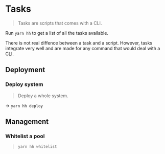 # Tasks

> Tasks are scripts that comes with a CLI.

Run `yarn hh` to get a list of all the tasks available.

There is not real diffence between a task and a script. However, tasks integrate very well and are made for any command that would deal with a CLI.

## Deployment

### Deploy system

> Deploy a whole system.

-> `yarn hh deploy`

## Management

### Whitelist a pool

> `yarn hh whitelist`
